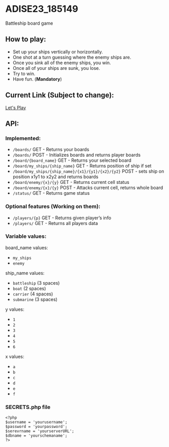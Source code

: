 # ADISE23_185149

Battleship board game

## How to play:

 - Set up your ships vertically or horizontally.
 - One shot at a turn guessing where the enemy ships are.
 - Once you sink all of the enemy ships, you win.
 - Once all of your ships are sunk, you lose.
 - Try to win.
 - Have fun. (**Mandatory**)




## Current Link (Subject to change): 

[Let's Play](https://users.iee.ihu.gr/~it185149/adise/DEV/Battleship/index.php)

## API: 

### Implemented:

- ```/boards/``` GET 	- Returns your boards
- ```/boards/``` POST 	- Initializes boards and returns player boards
- ```/board/{board_name}``` GET 	- Returns your selected board
- ```/board/my_ships/{ship_name}``` GET 	- Returns position of ship if set
- ```/board/my_ships/{ship_name}/{x1}/{y1}/{x2}/{y2}``` POST 	- sets ship on position x1y1 to x2y2 and returns boards
- ```/board/enemy/{x}/{y}``` GET 	- Returns current cell status
- ```/board/enemy/{x}/{y}``` POST 	- Attacks current cell, returns whole board
- ```/status/``` GET 	- Returns game status


### Optional features (Working on them):

- ```/players/{p}```	GET		- Returns given player’s info
- ```/players/``` GET		- Returns all players data


### Variable values:

board_name values:
- ```my_ships```
- ```enemy```

ship_name values:
- ```battleship``` (3 spaces)
- ```boat``` (2 spaces)
- ```carrier``` (4 spaces)
- ```submarine``` (3 spaces)

y values:
- ```1```
- ```2```
- ```3```
- ```4```
- ```5```
- ```6```

x values:
- ```a```
- ```b```
- ```c```
- ```d```
- ```e```
- ```f```

### SECRETS.php file

```
<?php
$username = 'yourusername';
$password = 'yourpassword';
$serevrname = 'yourserverURL';
$dbname = 'yourschemaname';
?>
```
